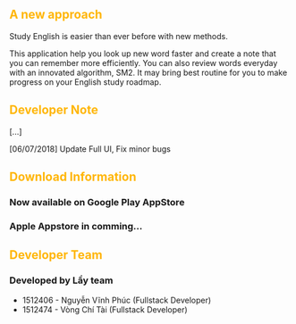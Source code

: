 ## <font color="#ffb606">A new approach</font>

Study English is easier than ever before with new methods.

This application help you look up new word faster and create 
a note that you can remember more efficiently. You can also review words
everyday with an innovated algorithm, SM2. It may bring best
routine for you to make progress on your English study roadmap.

## <font color="#ffb606">Developer Note</font>

[...]

[06/07/2018] Update Full UI, Fix minor bugs

## <font color="#ffb606">Download Information</font>

### Now available on Google Play AppStore
### Apple Appstore in comming...

## <font color="#ffb606">Developer Team</font>

### Developed by Lầy team

- 1512406 - Nguyễn Vĩnh Phúc (Fullstack Developer)
- 1512474 - Vòng Chí Tài (Fullstack Developer)